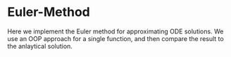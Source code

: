# Euler-Method
Here we implement the Euler method for approximating ODE solutions. We use an OOP approach for a single function, and then compare the result to the anlaytical solution.
